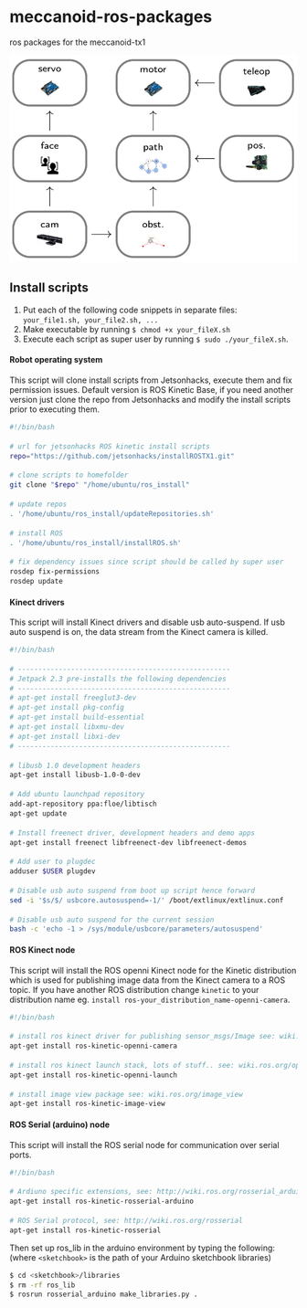 # meccanoid-ros-packages

ros packages for the meccanoid-tx1

![Screenshot](rosgraph.png)


## Install scripts

1. Put each of the following code snippets in separate files: ` your_file1.sh, your_file2.sh, ...` 
2. Make executable by running `$ chmod +x your_fileX.sh`
3. Execute each script as super user by running `$ sudo ./your_fileX.sh`.

#### Robot operating system

This script will clone install scripts from Jetsonhacks, execute them and fix permission issues. Default version is ROS Kinetic Base, if you need another version just clone the repo from Jetsonhacks and modify the install scripts prior to executing them.

```bash
#!/bin/bash

# url for jetsonhacks ROS kinetic install scripts
repo="https://github.com/jetsonhacks/installROSTX1.git"

# clone scripts to homefolder
git clone "$repo" "/home/ubuntu/ros_install"

# update repos
. '/home/ubuntu/ros_install/updateRepositories.sh'

# install ROS
. '/home/ubuntu/ros_install/installROS.sh'

# fix dependency issues since script should be called by super user
rosdep fix-permissions
rosdep update
```

#### Kinect drivers

This script will install Kinect drivers and disable usb auto-suspend. If usb auto suspend is on, the data stream from the Kinect camera is killed.

```bash
#!/bin/bash

# ----------------------------------------------------
# Jetpack 2.3 pre-installs the following dependencies
# ----------------------------------------------------
# apt-get install freeglut3-dev
# apt-get install pkg-config
# apt-get install build-essential
# apt-get install libxmu-dev
# apt-get install libxi-dev
# ----------------------------------------------------

# libusb 1.0 development headers
apt-get install libusb-1.0-0-dev

# Add ubuntu launchpad repository
add-apt-repository ppa:floe/libtisch
apt-get update

# Install freenect driver, development headers and demo apps
apt-get install freenect libfreenect-dev libfreenect-demos

# Add user to plugdec
adduser $USER plugdev

# Disable usb auto suspend from boot up script hence forward
sed -i '$s/$/ usbcore.autosuspend=-1/' /boot/extlinux/extlinux.conf

# Disable usb auto suspend for the current session 
bash -c 'echo -1 > /sys/module/usbcore/parameters/autosuspend'
```

#### ROS Kinect node

This script will install the ROS openni Kinect node for the Kinetic distribution which is used for publishing image data from the Kinect camera to a ROS topic. If you have another ROS distribution change `kinetic` to your distribution name eg. `install ros-your_distribution_name-openni-camera`.

```bash
#!/bin/bash

# install ros kinect driver for publishing sensor_msgs/Image see: wiki.ros.org/openni_camera
apt-get install ros-kinetic-openni-camera

# install ros kinect launch stack, lots of stuff.. see: wiki.ros.org/openni_launch
apt-get install ros-kinetic-openni-launch

# install image view package see: wiki.ros.org/image_view
apt-get install ros-kinetic-image-view
```

#### ROS Serial (arduino) node

This script will install the ROS serial node for communication over serial ports.

```bash
#!/bin/bash

# Ardiuno specific extensions, see: http://wiki.ros.org/rosserial_arduino
apt-get install ros-kinetic-rosserial-arduino

# ROS Serial protocol, see: http://wiki.ros.org/rosserial
apt-get install ros-kinetic-rosserial
```

Then set up ros_lib in the arduino environment by typing the following: (where `<sketchbook>` is the path of your Arduino sketchbook libraries)
 
```bash
$ cd <sketchbook>/libraries
$ rm -rf ros_lib
$ rosrun rosserial_arduino make_libraries.py .
```
